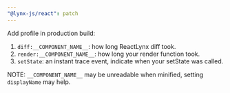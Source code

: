 ```yaml
---
"@lynx-js/react": patch
---
```


Add profile in production build:

1. `diff:__COMPONENT_NAME__`: how long ReactLynx diff took.
2. `render:__COMPONENT_NAME__`: how long your render function took.
3. `setState`: an instant trace event, indicate when your setState was called.

NOTE: `__COMPONENT_NAME__` may be unreadable when minified, setting `displayName` may help.
